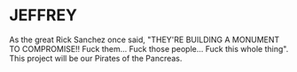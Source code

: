 # JEFFREY
As the great Rick Sanchez once said, "THEY'RE BUILDING A MONUMENT TO COMPROMISE!! Fuck them... Fuck those people... Fuck this whole thing".  This project will be our Pirates of the Pancreas. 
